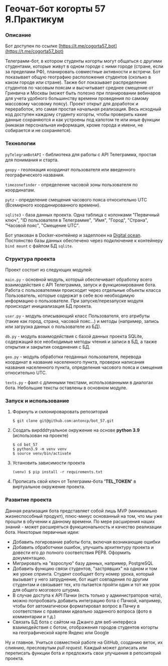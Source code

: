 # Геочат-бот когорты 57 Я.Практикум

### Описание
Бот доступен по ссылке [https://t.me/cogorta57_bot](https://t.me/cogorta57_bot)

Телеграмм-бот, в котором студенты когорты могут общаться с другими студентами, которые живут в одном городе с ними городе (стране, если за пределами РФ), планировать совместные активности и встречи. Бот показывает общую географию расположения студентов (сколько в каком городе или стране). Также бот показывает распределение студентов по часовым поясам и высчитывает среднее смещение от Гринвича и Москвы (может быть полезно при планировании вебинаров для учета удобного большинству времени проведения по самому массовому часовому поясу). Проект открыт для доработок и переработок, это самая простая начальная реализация. Весь исходный код доступен каждому студенту когорты, чтобы проверить какие данные сохраняются и как устроены под капотом те или иные функции (никакая персональная информация, кроме города и имени, не собирается и не сохраняется).   
### Технологии
`pyTelegramBotAPI` - библиотека для работы с API Телеграмма, простая для понимания и старта. 

`geopy` - геолокация координат пользователя или введенного географического названия. 

`timezonefinder` - определение часовой зоны пользователя по координатам. 

`pytz` - определение смещения часового пояса относительно UTC (Всемирного координированного времени).

`sqlite3` - база данных проекта. Одна таблица с колонками "Первичный ключ", "ID пользователя в Телеграмме", "Имя", "Город", "Страна", "Часовой пояс", "Смещение UTC".

Бот упакован в Docker-контейнер и задеплоен на [Digital ocean](https://www.digitalocean.com/). Постоянство базы данных обеспечено через подключение к контейнеру `bind mount` с файлом БД `sqlite`.

### Структура проекта
Проект состоит из следующих модулей:

`main.py` - основной модуль, который обеспечивает обработку всего взаимодействия с API Телеграмма, запуск и функционирование бота. Работа с пользователями происходит через отдельные объекты класса Пользователь, которые содержат в себе всю необходимую информацию о пользователе. При запуске/перезапуске модуля происходит инициализация БД проекта.  

`user.py` - модуль описывающий класс Пользователя, его атрибуты (такие как город, страна, часовой пояс...) и методы (например, запись или загрузка данных о пользователе из БД).

`db.py` - модуль взаимодействия с базой данных проекта SQLite, содержащий все необходимые методы чтения и записи в БД, а также открытия и закрытия соединения с БД.

`geo.py` - модуль обработки геоданных пользователя, перевода координат в название населенного пункта, проверки написания названия населенного пункта, определения часового пояса и смещения относительно UTC.

`texts.py` - фаил с длинными текстами, использованными в диалогах бота. Небольшие тексты оставлены в основном модуле. 
### Запуск и использование
1. Форкнуть и склонироваровать репозиторий 
    ```
    $ git clone git@github.com:antoncp/bot_57.git
    ``` 
2. Создать вирdddтуальное окружение на основе **python 3.9** (использован на проекте)
    ```
    $ cd bot_57
    $ python3.9 -m venv venv
    $ source venv/bin/activate
    ``` 
3. Установить зависимости проекта
    ```
    (venv) $ pip install -r requirements.txt
    ```
4. Прописать свой ключ от Телеграмм-бота **'TEL_TOKEN'** в виртуальное окружение проекта.
### Развитие проекта
Данная реализация бота представляет собой лишь MVP (минимально жизнеспособный продукт), плюс-минус основанный на том, что мы уже прошли в обучении к данному времени. По мере расширения наших знаний - может расширяться функциональность и качество реализации бота. Некоторые первичные идеи:

- Добавить логирование работы бота, включая возникающие ошибки
- Добавить обработчики ошибок, улучшить архитектуру проекта и довести его до полного соответствия PEP8. Оформить документацию. 
- Мигрировать на "взрослую" базу данных, например, PostgreSQL
- Добавить функцию связи студентов, "застрявших" на одном и том же уроке спринта. Студент сообщает боту номер урока, который вызывает у него затруднение, бот ищет совпадения по другим студентам и связывает тех, кто пытается пройти один и тот же урок для общего мозгового штурма. 
- В случае доступа к API Пачки (есть только у администраторов чата), можно попробовать добавить интеграцию бота с Пачкой, например, чтобы бот автоматически форматировал вопрос в Пачку в соответствии с правилами идеально заданного вопроса (фото в комментарии и т.д.)
- Связать БД бота с сайтом на Джанго для веб-интерфеса взаимодействия с ботом, отображения городов студентов когорты на географической карте Яндекс или Google

Ну и главное. Учиться совместной работе на GitHub, созданию веток, их слиянию, пресловутым *pull request*. Каждый может дописать или переписать функции бота и предложить свои улучшения в репозиторий проекта. 


